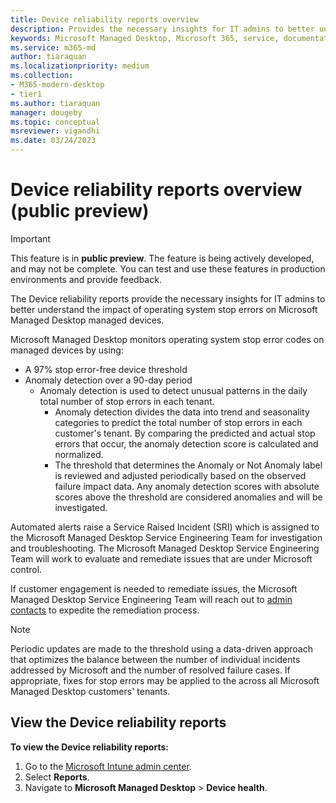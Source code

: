 ```yaml
---
title: Device reliability reports overview
description: Provides the necessary insights for IT admins to better understand the impact of operating system stop errors on managed devices
keywords: Microsoft Managed Desktop, Microsoft 365, service, documentation
ms.service: m365-md
author: tiaraquan
ms.localizationpriority: medium
ms.collection: 
- M365-modern-desktop
- tier1
ms.author: tiaraquan
manager: dougeby
ms.topic: conceptual
msreviewer: vigandhi
ms.date: 03/24/2023
---
```


# Device reliability reports overview (public preview)

> [!IMPORTANT]
> This feature is in **public preview**. The feature is being actively developed, and may not be complete. You can test and use these features in production environments and provide feedback.

The Device reliability reports provide the necessary insights for IT admins to better understand the impact of operating system stop errors on Microsoft Managed Desktop managed devices.

Microsoft Managed Desktop monitors operating system stop error codes on managed devices by using:

- A 97% stop error-free device threshold
- Anomaly detection over a 90-day period
    - Anomaly detection is used to detect unusual patterns in the daily total number of stop errors in each tenant.
        - Anomaly detection divides the data into trend and seasonality categories to predict the total number of stop errors in each customer's tenant. By comparing the predicted and actual stop errors that occur, the anomaly detection score is calculated and normalized.
        - The threshold that determines the Anomaly or Not Anomaly label is reviewed and adjusted periodically based on the observed failure impact data. Any anomaly detection scores with absolute scores above the threshold are considered anomalies and will be investigated.

Automated alerts raise a Service Raised Incident (SRI) which is assigned to the Microsoft Managed Desktop Service Engineering Team for investigation and troubleshooting. The Microsoft Managed Desktop Service Engineering Team will work to evaluate and remediate issues that are under Microsoft control.

If customer engagement is needed to remediate issues, the Microsoft Managed Desktop Service Engineering Team will reach out to [admin contacts](../prepare/add-admin-contacts.md) to expedite the remediation process.

> [!NOTE]
> Periodic updates are made to the threshold using a data-driven approach that optimizes the balance between the number of individual incidents addressed by Microsoft and the number of resolved failure cases. If appropriate, fixes for stop errors may be applied to the across all Microsoft Managed Desktop customers' tenants.

## View the Device reliability reports

**To view the Device reliability reports:**

1. Go to the [Microsoft Intune admin center](https://go.microsoft.com/fwlink/?linkid=2109431).
2. Select **Reports**.
3. Navigate to **Microsoft Managed Desktop** > **Device health**.
